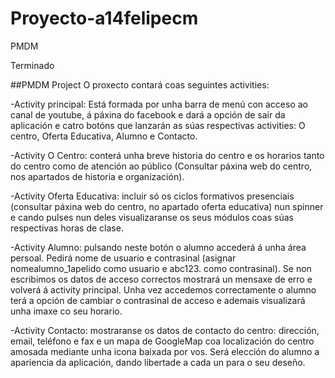 # Proyecto-a14felipecm

PMDM

Terminado


##PMDM Project
O proxecto contará coas seguintes activities:

-Activity principal: Está formada por unha barra de menú con acceso ao canal de
youtube, á páxina do facebook e dará a opción de saír da aplicación e catro botóns
que lanzarán as súas respectivas activities: O centro, Oferta Educativa, Alumno e
Contacto.

-Activity O Centro: conterá unha breve historia do centro e os horarios tanto do
centro como de atención ao público (Consultar páxina web do centro, nos apartados
de historia e organización).

-Activity Oferta Educativa: incluir só os ciclos formativos presenciais (consultar
páxina web do centro, no apartado oferta educativa) nun spinner e cando pulses nun
deles visualizaranse os seus módulos coas súas respectivas horas de clase.

-Activity Alumno: pulsando neste botón o alumno accederá á unha área persoal.
Pedirá nome de usuario e contrasinal (asignar nomealumno_1apelido como usuario
e abc123. como contrasinal). Se non escribimos os datos de acceso correctos
mostrará un mensaxe de erro e volverá á activity principal. Unha vez accedemos
correctamente o alumno terá a opción de cambiar o contrasinal de acceso e
ademais visualizará unha imaxe co seu horario.

-Activity Contacto: mostraranse os datos de contacto do centro: dirección, email,
teléfono e fax e un mapa de GoogleMap coa localización do centro amosada
mediante unha icona baixada por vos.
Será elección do alumno a apariencia da aplicación, dando libertade a cada un para o
seu deseño.
